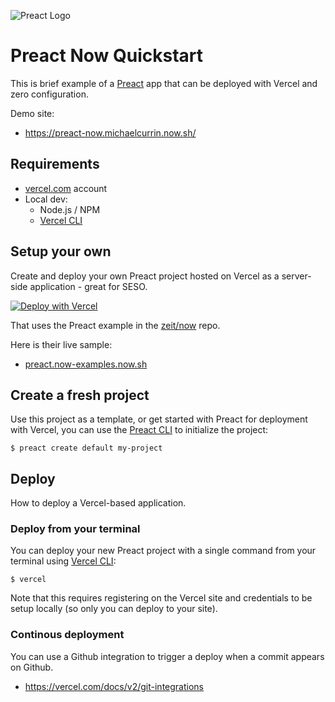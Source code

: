 ![Preact Logo](https://github.com/zeit/now/blob/master/packages/frameworks/logos/preact.svg)

# Preact Now Quickstart

This is brief example of a [Preact](https://preactjs.com/) app that can be deployed with Vercel and zero configuration.

Demo site: 

- https://preact-now.michaelcurrin.now.sh/


## Requirements

- [vercel.com](https://vercel.com) account
- Local dev:
    - Node.js / NPM
    - [Vercel CLI](https://vercel.com/download)


## Setup your own

Create and deploy your own Preact project hosted on Vercel as a server-side application - great for SESO.

[![Deploy with Vercel](https://vercel.com/button)](https://vercel.com/import/project?template=https://github.com/zeit/now/tree/master/examples/preact)

That uses the Preact example in the [zeit/now](https://github.com/zeit/now) repo.

Here is their live sample: 

- [preact.now-examples.now.sh](https://preact.now-examples.now.sh)


## Create a fresh project

Use this project as a template, or get started with Preact for deployment with Vercel, you can use the [Preact CLI](https://github.com/preactjs/preact-cli) to initialize the project:

```shell
$ preact create default my-project
```


## Deploy

How to deploy a Vercel-based application.

### Deploy from your terminal

You can deploy your new Preact project with a single command from your terminal using [Vercel CLI](https://vercel.com/download):

```shell
$ vercel
```

Note that this requires registering on the Vercel site and credentials to be setup locally (so only you can deploy to your site).


### Continous deployment

You can use a Github integration to trigger a deploy when a commit appears on Github.

- https://vercel.com/docs/v2/git-integrations
